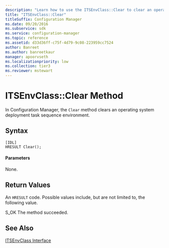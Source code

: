 ```yaml
---
description: "Learn how to use the ITSEnvClass::Clear to clear an operating system deployment task sequence environment."
title: "ITSEnvClass::Clear"
titleSuffix: Configuration Manager
ms.date: 09/20/2016
ms.subservice: sdk
ms.service: configuration-manager
ms.topic: reference
ms.assetid: d33d36ff-c75f-4d79-9c08-223959cc7524
author: Banreet
ms.author: banreetkaur
manager: apoorvseth
ms.localizationpriority: low
ms.collection: tier3
ms.reviewer: mstewart
---
```

# ITSEnvClass::Clear Method
In Configuration Manager, the `Clear` method clears an operating system deployment task sequence environment.

## Syntax

```
[IDL]
HRESULT Clear();
```

#### Parameters
 None.

## Return Values
 An `HRESULT` code. Possible values include, but are not limited to, the following value.

 S_OK
 The method succeeded.

## See Also
 [ITSEnvClass Interface](../../../../../develop/reference/core/clients/client-classes/itsenvclass-interface.md)
